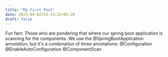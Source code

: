 ```yaml
---
title: "My First Post"
date: 2023-04-02T23:14:22+05:30
draft: false
---
```


Fun fact: Those who are pondering that where our spring boot application is scanning for the components. 
           We use the @SpringBootApplication annotation, but it's a combination of three annotations:
                @Configuration
                @EnableAutoConfiguration
                @ComponentScan

